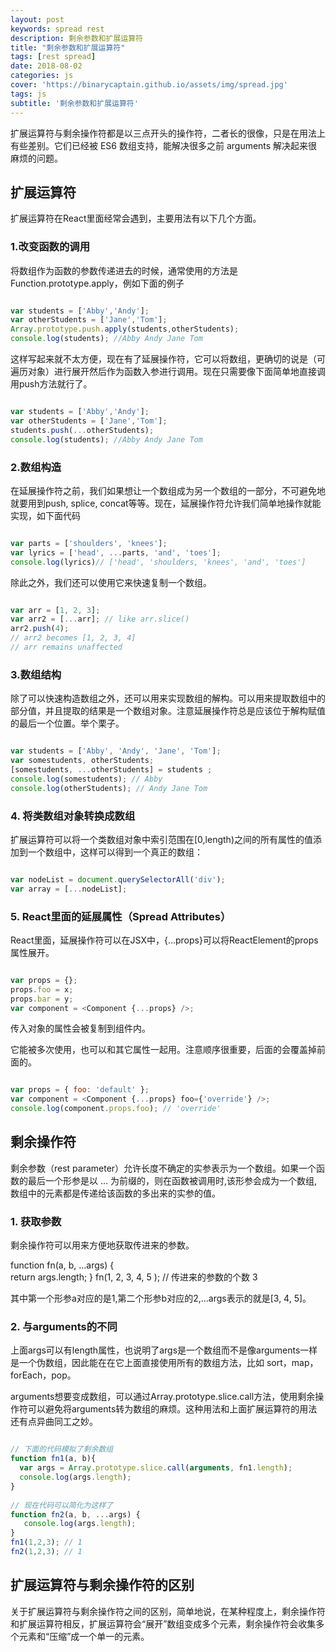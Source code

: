 ```yaml
---
layout: post
keywords: spread rest
description: 剩余参数和扩展运算符
title: "剩余参数和扩展运算符"
tags: [rest spread] 
date: 2018-08-02
categories: js
cover: 'https://binarycaptain.github.io/assets/img/spread.jpg'
tags: js
subtitle: '剩余参数和扩展运算符'
---
```


扩展运算符与剩余操作符都是以三点开头的操作符，二者长的很像，只是在用法上有些差别。它们已经被 ES6 数组支持，能解决很多之前 arguments 解决起来很麻烦的问题。

## 扩展运算符

扩展运算符在React里面经常会遇到，主要用法有以下几个方面。

### 1.改变函数的调用

将数组作为函数的参数传递进去的时候，通常使用的方法是Function.prototype.apply，例如下面的例子 

```javascript

var students = ['Abby','Andy'];
var otherStudents = ['Jane','Tom'];
Array.prototype.push.apply(students,otherStudents);
console.log(students); //Abby Andy Jane Tom

```

这样写起来就不太方便，现在有了延展操作符，它可以将数组，更确切的说是（可遍历对象）进行展开然后作为函数入参进行调用。现在只需要像下面简单地直接调用push方法就行了。

```javascript

var students = ['Abby','Andy'];
var otherStudents = ['Jane','Tom'];
students.push(...otherStudents);
console.log(students); //Abby Andy Jane Tom

```

### 2.数组构造

在延展操作符之前，我们如果想让一个数组成为另一个数组的一部分，不可避免地就要用到push, splice, concat等等。现在，延展操作符允许我们简单地操作就能实现，如下面代码

```javascript

var parts = ['shoulders', 'knees'];
var lyrics = ['head', ...parts, 'and', 'toes'];
console.log(lyrics)// ['head', 'shoulders, 'knees', 'and', 'toes']

```

除此之外，我们还可以使用它来快速复制一个数组。

```javascript

var arr = [1, 2, 3];
var arr2 = [...arr]; // like arr.slice()
arr2.push(4);
// arr2 becomes [1, 2, 3, 4]
// arr remains unaffected

```

### 3.数组结构

除了可以快速构造数组之外，还可以用来实现数组的解构。可以用来提取数组中的部分值，并且提取的结果是一个数组对象。注意延展操作符总是应该位于解构赋值的最后一个位置。举个栗子。

```javascript

var students = ['Abby', 'Andy', 'Jane', 'Tom'];
var somestudents, otherStudents;
[somestudents, ...otherStudents] = students ;
console.log(somestudents); // Abby
console.log(otherStudents); // Andy Jane Tom

```

### 4. 将类数组对象转换成数组

扩展运算符可以将一个类数组对象中索引范围在[0,length)之间的所有属性的值添加到一个数组中，这样可以得到一个真正的数组：

```javascript

var nodeList = document.querySelectorAll('div');
var array = [...nodeList];

```

### 5. React里面的延展属性（Spread Attributes）

React里面，延展操作符可以在JSX中，{…props}可以将ReactElement的props属性展开。

```javascript

var props = {};
props.foo = x;
props.bar = y;
var component = <Component {...props} />;

```

传入对象的属性会被复制到组件内。

它能被多次使用，也可以和其它属性一起用。注意顺序很重要，后面的会覆盖掉前面的。

```javascript

var props = { foo: 'default' };
var component = <Component {...props} foo={'override'} />;
console.log(component.props.foo); // 'override'

```

## 剩余操作符

剩余参数（rest parameter）允许长度不确定的实参表示为一个数组。如果一个函数的最后一个形参是以 … 为前缀的，则在函数被调用时,该形参会成为一个数组,数组中的元素都是传递给该函数的多出来的实参的值。

### 1. 获取参数

剩余操作符可以用来方便地获取传进来的参数。

function fn(a, b, ...args) {  
   return args.length;
}
fn(1, 2, 3, 4, 5 ); // 传进来的参数的个数 3

其中第一个形参a对应的是1,第二个形参b对应的2,…args表示的就是[3, 4, 5]。

### 2. 与arguments的不同

上面args可以有length属性，也说明了args是一个数组而不是像arguments一样是一个伪数组，因此能在在它上面直接使用所有的数组方法，比如 sort，map，forEach，pop。

arguments想要变成数组，可以通过Array.prototype.slice.call方法，使用剩余操作符可以避免将arguments转为数组的麻烦。这种用法和上面扩展运算符的用法还有点异曲同工之妙。

```javascript

// 下面的代码模拟了剩余数组
function fn1(a, b){
  var args = Array.prototype.slice.call(arguments, fn1.length);
  console.log(args.length);
}
 
// 现在代码可以简化为这样了
function fn2(a, b, ...args) {
   console.log(args.length);
}
fn1(1,2,3); // 1
fn2(1,2,3); // 1

```

## 扩展运算符与剩余操作符的区别

关于扩展运算符与剩余操作符之间的区别，简单地说，在某种程度上，剩余操作符和扩展运算符相反，扩展运算符会“展开”数组变成多个元素，剩余操作符会收集多个元素和“压缩”成一个单一的元素。














